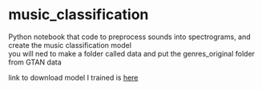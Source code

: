 # music_classification
Python notebook that code to preprocess sounds into spectrograms, and create the music classification model <br>
you will ned to make a folder called data and put the genres_original folder from GTAN data

link to download model I trained is [here](https://iit0-my.sharepoint.com/:u:/g/personal/gcolomer_hawk_iit_edu/EXSIviqtadRAqgetMlBLFjUBI-EuzwGaxQmmav7ZKRz-Dw?e=uXMHqR)
